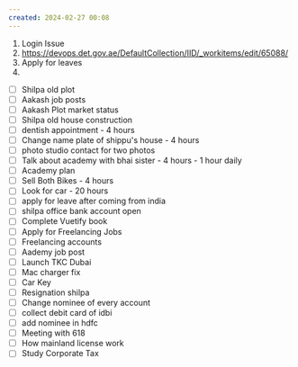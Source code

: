 ```yaml
---
created: 2024-02-27 00:08
---
```

1. Login Issue
2. https://devops.det.gov.ae/DefaultCollection/IID/_workitems/edit/65088/
3. Apply for leaves
4. 



- [ ] Shilpa old plot 
- [ ] Aakash job posts
- [ ] Aakash Plot market status
- [ ] Shilpa old house construction
- [ ] dentish appointment - 4 hours
- [ ] Change name plate of shippu's house - 4 hours
- [ ] photo studio contact for two photos
- [ ] Talk about academy with bhai sister - 4 hours - 1 hour daily
- [ ] Academy plan 
- [ ] Sell Both Bikes - 4 hours
- [ ] Look for car - 20 hours
- [ ] apply for leave after coming from india
- [ ] shilpa office bank account open
- [ ] Complete Vuetify book
- [ ] Apply for Freelancing Jobs
- [ ] Freelancing accounts
- [ ] Aademy job post
- [ ] Launch TKC Dubai
- [ ] Mac charger fix
- [ ] Car Key 
- [ ] Resignation shilpa
- [ ] Change nominee of every account
- [ ] collect debit card of idbi
- [ ] add nominee in hdfc 
- [ ] Meeting with 618
- [ ] How mainland license work
- [ ] Study Corporate Tax
